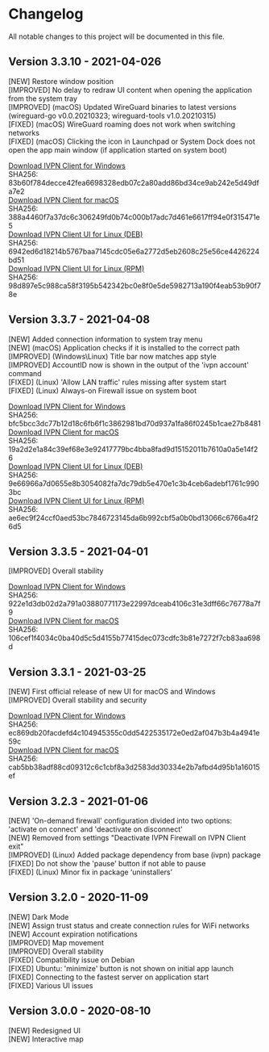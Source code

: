# Changelog

All notable changes to this project will be documented in this file.


## Version 3.3.10 - 2021-04-026

[NEW] Restore window position  
[IMPROVED] No delay to redraw UI content when opening the application from the system tray  
[IMPROVED] (macOS) Updated WireGuard binaries to latest versions (wireguard-go v0.0.20210323; wireguard-tools v1.0.20210315)  
[FIXED] (macOS) WireGuard roaming does not work when switching networks  
[FIXED] (macOS) Clicking the icon in Launchpad or System Dock does not open the app main window (if application started on system boot)  

[Download IVPN Client for Windows](https://repo.ivpn.net/windows/bin/IVPN-Client-v3.3.10.exe)  
SHA256: 83b60f784decce42fea6698328edb07c2a80add86bd34ce9ab242e5d49dfa7e2   
[Download IVPN Client for macOS](https://repo.ivpn.net/macos/bin/IVPN-3.3.10.dmg)  
SHA256: 388a4460f7a37dc6c306249fd0b74c000b17adc7d461e6617ff94e0f315471e5  
[Download IVPN Client UI for Linux (DEB)](https://repo.ivpn.net/stable/pool/ivpn-ui_3.3.10_amd64.deb)  
SHA256: 6942ed6d18214b5767baa7145cdc05e6a2772d5eb2608c25e56ce4426224bd51  
[Download IVPN Client UI for Linux (RPM)](https://repo.ivpn.net/stable/pool/ivpn-ui-3.3.10-1.x86_64.rpm)  
SHA256: 98d897e5c988ca58f3195b542342bc0e8f0e5de5982713a190f4eab53b90f78e  

## Version 3.3.7 - 2021-04-08

[NEW] Added connection information to system tray menu  
[NEW] (macOS) Application checks if it is installed to the correct path  
[IMPROVED] (Windows\Linux) Title bar now matches app style  
[IMPROVED] AccountID now is shown in the output of the 'ivpn account' command  
[FIXED] (Linux) 'Allow LAN traffic' rules missing after system start  
[FIXED] (Linux) Always-on Firewall issue on system boot  

[Download IVPN Client for Windows](https://repo.ivpn.net/windows/bin/IVPN-Client-v3.3.7.exe)  
SHA256: bfc5bcc3dc77b12d18c6fb6f1c3862981bd70d937a1fa86f0245b1cae27b8481   
[Download IVPN Client for macOS](https://repo.ivpn.net/macos/bin/IVPN-3.3.7.dmg)  
SHA256: 19a2d2e1a84c39ef68e3e92417779bc4bba8fad9d15152011b7610a0a5e14f26  
[Download IVPN Client UI for Linux (DEB)](https://repo.ivpn.net/stable/pool/ivpn-ui_3.3.7_amd64.deb)  
SHA256: 9e66966a7d0655e8b3054082fa7dc79db5e470e1c3b4ceb6adebf1761c9903bc  
[Download IVPN Client UI for Linux (RPM)](https://repo.ivpn.net/stable/pool/ivpn-ui-3.3.7-1.x86_64.rpm)  
SHA256: ae6ec9f24ccf0aed53bc7846723145da6b992cbf5a0b0bd13066c6766a4f26d5  

## Version 3.3.5 - 2021-04-01

[IMPROVED] Overall stability 

[Download IVPN Client for Windows](https://repo.ivpn.net/windows/bin/IVPN-Client-v3.3.5.exe)  
SHA256: 922e1d3db02d2a791a03880771173e22997dceab4106c31e3dff66c76778a7f9   
[Download IVPN Client for macOS](https://repo.ivpn.net/macos/bin/IVPN-3.3.5.dmg)  
SHA256: 106cef1f4034c0ba40d5c5d4155b77415dec073cdfc3b81e7272f7cb83aa698d  

## Version 3.3.1 - 2021-03-25

[NEW] First official release of new UI for macOS and Windows  
[IMPROVED] Overall stability and security 

[Download IVPN Client for Windows](https://repo.ivpn.net/windows/bin/IVPN-Client-v3.3.1.exe)  
SHA256: ec869db20facdefd4c104945355c0dd5422535172e0ed2af047b3b4a4941e59c   
[Download IVPN Client for macOS](https://repo.ivpn.net/macos/bin/IVPN-3.3.1.dmg)  
SHA256: cab5bb38adf88cd09312c6c1cbf8a3d2583dd30334e2b7afbd4d95b1a16015ef  

## Version 3.2.3 - 2021-01-06

[NEW] 'On-demand firewall' configuration divided into two options: 'activate on connect' and 'deactivate on disconnect'  
[NEW] Removed from settings "Deactivate IVPN Firewall on IVPN Client exit"  
[IMPROVED] (Linux) Added package dependency from base (ivpn) package  
[FIXED] Do not show the 'pause' button if not able to pause  
[FIXED] (Linux) Minor fix in package ‘uninstallers’  

## Version 3.2.0 - 2020-11-09

[NEW] Dark Mode  
[NEW] Assign trust status and create connection rules for WiFi networks  
[NEW] Account expiration notifications  
[IMPROVED] Map movement  
[IMPROVED] Overall stability  
[FIXED] Compatibility issue on Debian  
[FIXED] Ubuntu: 'minimize' button is not shown on initial app launch  
[FIXED] Connecting to the fastest server on application start  
[FIXED] Various UI issues  

## Version 3.0.0 - 2020-08-10

[NEW] Redesigned UI  
[NEW] Interactive map

